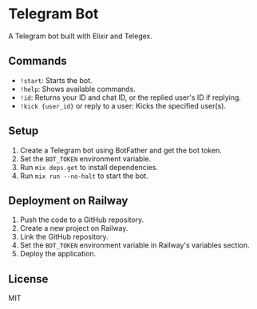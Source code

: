 # Telegram Bot

A Telegram bot built with Elixir and Telegex.

## Commands
- `!start`: Starts the bot.
- `!help`: Shows available commands.
- `!id`: Returns your ID and chat ID, or the replied user's ID if replying.
- `!kick {user_id}` or reply to a user: Kicks the specified user(s).

## Setup
1. Create a Telegram bot using BotFather and get the bot token.
2. Set the `BOT_TOKEN` environment variable.
3. Run `mix deps.get` to install dependencies.
4. Run `mix run --no-halt` to start the bot.

## Deployment on Railway
1. Push the code to a GitHub repository.
2. Create a new project on Railway.
3. Link the GitHub repository.
4. Set the `BOT_TOKEN` environment variable in Railway's variables section.
5. Deploy the application.

## License
MIT
